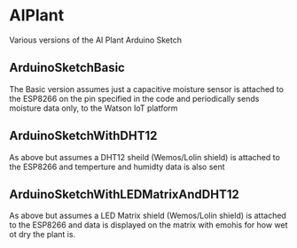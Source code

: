 # AIPlant
Various versions of the AI Plant Arduino Sketch

## ArduinoSketchBasic
The Basic version assumes just a capacitive moisture sensor is attached to the ESP8266 on the pin specified in the code and periodically sends moisture data only, to the Watson IoT platform

## ArduinoSketchWithDHT12
As above but assumes a DHT12 sheild (Wemos/Lolin shield) is attached to the ESP8266 and temperture and humidty data is also sent

## ArduinoSketchWithLEDMatrixAndDHT12
As above but assumes a LED Matrix shield (Wemos/Lolin shield) is attached to the ESP8266 and data is displayed on the matrix with emohis for how wet ot dry the plant is.

